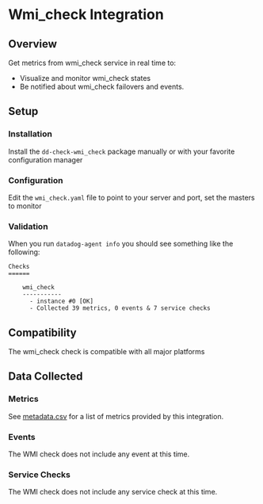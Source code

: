 # Wmi_check Integration

## Overview

Get metrics from wmi_check service in real time to:

* Visualize and monitor wmi_check states
* Be notified about wmi_check failovers and events.

## Setup
### Installation

Install the `dd-check-wmi_check` package manually or with your favorite configuration manager

### Configuration

Edit the `wmi_check.yaml` file to point to your server and port, set the masters to monitor

### Validation

When you run `datadog-agent info` you should see something like the following:

    Checks
    ======

        wmi_check
        -----------
          - instance #0 [OK]
          - Collected 39 metrics, 0 events & 7 service checks

## Compatibility

The wmi_check check is compatible with all major platforms

## Data Collected
### Metrics
See [metadata.csv](https://github.com/DataDog/integrations-core/blob/master/wmi_check/metadata.csv) for a list of metrics provided by this integration.

### Events
The WMI check does not include any event at this time.

### Service Checks
The WMI check does not include any service check at this time.